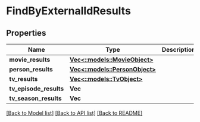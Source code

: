 # FindByExternalIdResults

## Properties

Name | Type | Description | Notes
------------ | ------------- | ------------- | -------------
**movie_results** | [**Vec<::models::MovieObject>**](MovieObject.md) |  | [optional] 
**person_results** | [**Vec<::models::PersonObject>**](PersonObject.md) |  | [optional]
**tv_results** | [**Vec<::models::TvObject>**](TvObject.md) |  | [optional]
**tv_episode_results** | **Vec<String>** |  | [optional] 
**tv_season_results** | **Vec<String>** |  | [optional] 

[[Back to Model list]](../README.md#documentation-for-models) [[Back to API list]](../README.md#documentation-for-api-endpoints) [[Back to README]](../README.md)

